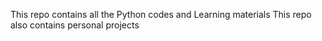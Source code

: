 This repo contains all the Python codes and Learning materials
This repo also contains personal projects
